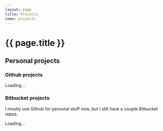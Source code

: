 ```yaml
---
layout: page
title: Projects
name: projects
---
```


<script src="projects.js"></script>

# {{ page.title }}

## Personal projects

### Github projects

<div id="github-repos">
  Loading...

  <div style="display: none;" class="repo-template repo">
    <h4><a class="repo-link"><span class="repo-name"></span></a></h4>
    <div class="repo-desc"></div>
    <div>
      <span class="repo-watchers-info">
        <span class="repo-watchers"></span>, <span class="repo-forks"></span>.
      </span>
      <span class="repo-language"></span>
    </div>
  </div>
</div>


### Bitbucket projects

I mostly use Github for personal stuff now, but I still have a couple Bitbucket repos.

<div id="bitbucket-repos">
  Loading...

  <div style="display: none;" id="repo-template" class="repo-template repo">
    <h4><a class="repo-link"><span class="repo-name"></span></a></h4>
    <div class="repo-desc"></div>
    <div>
      <span class="repo-watchers-info"><span class="repo-watchers"></span>.</span>
      Written mostly in <span class="repo-language"></span>.
    </div>
  </div>
</div>
